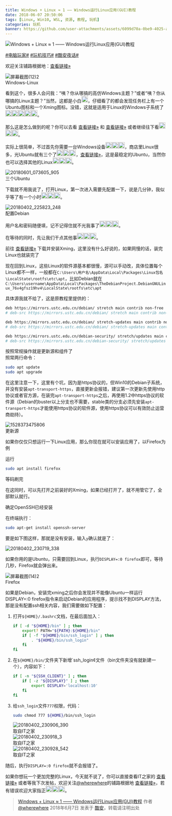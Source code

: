 ```yaml
---
title: Windows + Linux ≈ 1 ―― Windows运行Linux应用(GUI)教程
date: 2018-06-07 20:50:06
tags: [Linux, Win10, WSL, 资源, 教程, 玩机]
categories: 玩机
banner: https://github.com/user-attachments/assets/6099d70a-0be9-4025-ac1d-6e7837fcd0fa
---
```

![Windows + Linux ≈ 1 ―― Windows运行Linux应用(GUI)教程](https://github.com/user-attachments/assets/6099d70a-0be9-4025-ac1d-6e7837fcd0fa)

<style>
  img.emoji {
    height: 20px;
    width: 20px;
    margin-bottom: -4px !important;
    display: unset;
  }
</style>

[#电脑玩家#](https://www.coolapk.com/t/电脑玩家) [#玩机技巧#](https://www.coolapk.com/t/玩机技巧) [#酷安夜话#](https://www.coolapk.com/t/酷安夜话)
 
欢迎关注铺路根据地：[查看链接»](https://www.coolapk.com/dyh/1480)

<img src="https://github.com/user-attachments/assets/92102dcd-529e-483f-bc65-db990f04739f" alt="屏幕截图(12)2" />
<figcaption>Windows-Linux</figcaption>

看到这个，很多人会问我：“咦？你从哪搞的高仿Windows主题？”或者“咦？你从哪搞的Linux主题？”当然，这都是小白<img class="emoji" src="https://cdn.jsdelivr.net/gh/Coolapk-UWP/Coolapk-Lite@master/CoolapkLite/CoolapkLite/Assets/Emoji/(流汗滑稽).png" alt="流汗滑稽" />，仔细看了的都会发现任务栏上有一个Ubuntu图标和一个Xming图标。没错，这就是适用于Linux的Windows子系统了<img class="emoji" src="https://cdn.jsdelivr.net/gh/Coolapk-UWP/Coolapk-Lite@master/CoolapkLite/CoolapkLite/Assets/Emoji/(流汗滑稽).png" alt="流汗滑稽" /><img class="emoji" src="https://cdn.jsdelivr.net/gh/Coolapk-UWP/Coolapk-Lite@master/CoolapkLite/CoolapkLite/Assets/Emoji/(流汗滑稽).png" alt="流汗滑稽" /><img class="emoji" src="https://cdn.jsdelivr.net/gh/Coolapk-UWP/Coolapk-Lite@master/CoolapkLite/CoolapkLite/Assets/Emoji/(流汗滑稽).png" alt="流汗滑稽" /><img class="emoji" src="https://cdn.jsdelivr.net/gh/Coolapk-UWP/Coolapk-Lite@master/CoolapkLite/CoolapkLite/Assets/Emoji/(流汗滑稽).png" alt="流汗滑稽" /><img class="emoji" src="https://cdn.jsdelivr.net/gh/Coolapk-UWP/Coolapk-Lite@master/CoolapkLite/CoolapkLite/Assets/Emoji/(流汗滑稽).png" alt="流汗滑稽" />。

那么这是怎么做到的呢？你可以去看 [查看链接»](https://www.ithome.com/html/win10/217734.htm) 和 [查看链接»](https://www.ithome.com/html/win10/353700.htm) 或者继续往下看<img class="emoji" src="https://cdn.jsdelivr.net/gh/Coolapk-UWP/Coolapk-Lite@master/CoolapkLite/CoolapkLite/Assets/Emoji/(流汗滑稽).png" alt="流汗滑稽" /><img class="emoji" src="https://cdn.jsdelivr.net/gh/Coolapk-UWP/Coolapk-Lite@master/CoolapkLite/CoolapkLite/Assets/Emoji/(流汗滑稽).png" alt="流汗滑稽" /><img class="emoji" src="https://cdn.jsdelivr.net/gh/Coolapk-UWP/Coolapk-Lite@master/CoolapkLite/CoolapkLite/Assets/Emoji/(流汗滑稽).png" alt="流汗滑稽" />。

实际上很简单，不过首先你需要一台Windows设备<img class="emoji" src="https://cdn.jsdelivr.net/gh/Coolapk-UWP/Coolapk-Lite@master/CoolapkLite/CoolapkLite/Assets/Emoji/(流汗滑稽).png" alt="流汗滑稽" /><img class="emoji" src="https://cdn.jsdelivr.net/gh/Coolapk-UWP/Coolapk-Lite@master/CoolapkLite/CoolapkLite/Assets/Emoji/(流汗滑稽).png" alt="流汗滑稽" /><img class="emoji" src="https://cdn.jsdelivr.net/gh/Coolapk-UWP/Coolapk-Lite@master/CoolapkLite/CoolapkLite/Assets/Emoji/(流汗滑稽).png" alt="流汗滑稽" />，商店里Linux很多，光Ubuntu就有三个了<img class="emoji" src="https://cdn.jsdelivr.net/gh/Coolapk-UWP/Coolapk-Lite@master/CoolapkLite/CoolapkLite/Assets/Emoji/(流汗滑稽).png" alt="流汗滑稽" /><img class="emoji" src="https://cdn.jsdelivr.net/gh/Coolapk-UWP/Coolapk-Lite@master/CoolapkLite/CoolapkLite/Assets/Emoji/(流汗滑稽).png" alt="流汗滑稽" /><img class="emoji" src="https://cdn.jsdelivr.net/gh/Coolapk-UWP/Coolapk-Lite@master/CoolapkLite/CoolapkLite/Assets/Emoji/(流汗滑稽).png" alt="流汗滑稽" />，[查看链接»](https://www.microsoft.com/zh-cn/store/p/ubuntu/9nblggh4msv6)，这是最稳定的Ubuntu，当然你也可以选择其他的Linux<img class="emoji" src="https://cdn.jsdelivr.net/gh/Coolapk-UWP/Coolapk-Lite@master/CoolapkLite/CoolapkLite/Assets/Emoji/(流汗滑稽).png" alt="流汗滑稽" /><img class="emoji" src="https://cdn.jsdelivr.net/gh/Coolapk-UWP/Coolapk-Lite@master/CoolapkLite/CoolapkLite/Assets/Emoji/(流汗滑稽).png" alt="流汗滑稽" /><img class="emoji" src="https://cdn.jsdelivr.net/gh/Coolapk-UWP/Coolapk-Lite@master/CoolapkLite/CoolapkLite/Assets/Emoji/(流汗滑稽).png" alt="流汗滑稽" />。

<img src="https://github.com/user-attachments/assets/f8a4985f-abcd-4922-ad54-b73815c115fb" alt="20180601_073605_905" />
<figcaption>三个Ubuntu</figcaption>

下载就不用我说了，打开Linux，第一次进入需要先配置一下，说是几分钟，我似乎等了有一个小时<img class="emoji" src="https://cdn.jsdelivr.net/gh/Coolapk-UWP/Coolapk-Lite@master/CoolapkLite/CoolapkLite/Assets/Emoji/(阴险).png" alt="阴险" /><img class="emoji" src="https://cdn.jsdelivr.net/gh/Coolapk-UWP/Coolapk-Lite@master/CoolapkLite/CoolapkLite/Assets/Emoji/(阴险).png" alt="阴险" /><img class="emoji" src="https://cdn.jsdelivr.net/gh/Coolapk-UWP/Coolapk-Lite@master/CoolapkLite/CoolapkLite/Assets/Emoji/(阴险).png" alt="阴险" />。<!--more-->

<img src="https://github.com/user-attachments/assets/4f84d3e1-b54e-438a-a363-645b03ff91f9" alt="20180402_225823_248" />
<figcaption>配置Debian</figcaption>

用户名和密码随便填，记不记得住就不光我事了<img class="emoji" src="https://cdn.jsdelivr.net/gh/Coolapk-UWP/Coolapk-Lite@master/CoolapkLite/CoolapkLite/Assets/Emoji/(流汗滑稽).png" alt="流汗滑稽" /><img class="emoji" src="https://cdn.jsdelivr.net/gh/Coolapk-UWP/Coolapk-Lite@master/CoolapkLite/CoolapkLite/Assets/Emoji/(流汗滑稽).png" alt="流汗滑稽" /><img class="emoji" src="https://cdn.jsdelivr.net/gh/Coolapk-UWP/Coolapk-Lite@master/CoolapkLite/CoolapkLite/Assets/Emoji/(流汗滑稽).png" alt="流汗滑稽" />。

在等待的同时，先让我们干点其他事<img class="emoji" src="https://cdn.jsdelivr.net/gh/Coolapk-UWP/Coolapk-Lite@master/CoolapkLite/CoolapkLite/Assets/Emoji/(流汗滑稽).png" alt="流汗滑稽" /><img class="emoji" src="https://cdn.jsdelivr.net/gh/Coolapk-UWP/Coolapk-Lite@master/CoolapkLite/CoolapkLite/Assets/Emoji/(流汗滑稽).png" alt="流汗滑稽" /><img class="emoji" src="https://cdn.jsdelivr.net/gh/Coolapk-UWP/Coolapk-Lite@master/CoolapkLite/CoolapkLite/Assets/Emoji/(流汗滑稽).png" alt="流汗滑稽" />。

前往 [查看链接»](https://xming.en.softonic.com/?ex=REG-60.2) 下载并安装Xming，这里没有什么好说的，如果网慢的话，装完Linux也就装完了

现在回到Linux，这些Linux的软件源基本都很慢，源可以手动改，具体位置每个Linux都不一样，一般都在`C:\Users\用户名\AppData\Local\Packages\Linux包名\LocalState\rootfs\etc\apt`，比如Debian就在`C:\Users\username\AppData\Local\Packages\TheDebianProject.DebianGNULinux_76v4gfsz19hv4\LocalState\rootfs\etc\apt`

具体源我就不给了，这是原教程里提供的：

```sh
deb https://mirrors.ustc.edu.cn/debian/ stretch main contrib non-free
# deb-src https://mirrors.ustc.edu.cn/debian/ stretch main contrib non-free

deb https://mirrors.ustc.edu.cn/debian/ stretch-updates main contrib non-free
# deb-src https://mirrors.ustc.edu.cn/debian/ stretch-updates main contrib non-free

deb https://mirrors.ustc.edu.cn/debian-security/ stretch/updates main contrib non-free
# deb-src https://mirrors.ustc.edu.cn/debian-security/ stretch/updates main contrib non-free
```

按照常规操作就是更新源和组件了  
照常两行命令：

```sh
sudo apt update
sudo apt upgrade
```

在这里注意一下，这里有个坑，因为是https协议的，但Win10的Debian子系统，并没有安装`apt-transport-https`，直接更新会报错，建议第一次更新先使用http协议或者官方源，在装完`apt-transport-https`之后，再使用1.2中https协议的软件源（Debian的buster以上分支也不需要，stable类的分支必须先安装`apt-transport-https`才能使用https协议的软件源，使用https协议可以有效防止运营商劫持）。

<img src="https://github.com/user-attachments/assets/1dce677d-1b10-4512-9ed3-5c7b752f5f57" alt="1528373475806" />
<figcaption>更新源</figcaption>

如果你仅仅只想运行一下Linux应用，那么你现在就可以安装应用了，以Firefox为例

运行

```sh
sudo apt install firefox
```

等码刷完

在这同时，可以先打开之前装好的Xming，如果已经打开了，就不用管它了，全部默认就行。

确定OpenSSH已经安装

在终端执行：

```sh
sudo apt-get install openssh-server
```

要是如下图这样，那就是没有安装，输入`y`确认就是了：

![20180402_230719_338](https://github.com/user-attachments/assets/1d3a180f-0718-4126-b098-6736baf8ae61)

如果你用的是Ubuntu，只需要回到Linux，执行`DISPLAY=:0 firefox`即可，等待几秒，Firefox就会弹出来。

<img src="https://github.com/user-attachments/assets/692030dd-fa7e-4d69-a1fc-dfea25b6919b" alt="屏幕截图(14)2" />
<figcaption>Firefox</figcaption>

如果是Debian，安装完xming之后你会发现并不能像Ubuntu一样运行DISPLAY=:0 firefox指令来启动Debian的应用程序，提示找不到DISPLAY方法，那是没有配置ssh相关内容，我们需要做如下配置：

1. 打开`${HOME}/.bashrc`文档，在最后面加入：

   ```sh
   if [ -d "${HOME}/bin" ] ; then
       export? PATH="${PATH}:${HOME}/bin"
       if [ -f "${HOME}/bin/ssh_login" ] ; then
           . "${HOME}/bin/ssh_login"
       fi
   fi
   ```

2. 在`${HOME}/bin/`文件夹下新增`ssh_login¢文件（bin文件夹没有就新建一个），内容如下：

   ```sh
   if [ -n "${SSH_CLIENT}" ] ; then
       if [ -z "${DISPLAY}" ] ; then
           export DISPLAY='localhost:10'
       fi
   fi
   ```

3. 给`ssh_login`文件`777`权限，代码：

   ```sh
   sudo chmod 777 ${HOME}/bin/ssh_login
   ```

   <img src="https://github.com/user-attachments/assets/f6990683-6285-495e-8d71-e5a188cd780c" alt="20180402_230906_390" />
   <figcaption>取自IT之家</figcaption>

   <img src="https://github.com/user-attachments/assets/78011ddb-8bc2-4b4c-ae76-a33d6ce7c0a0" alt="20180402_230918_3" />
   <figcaption>取自IT之家</figcaption>

   <img src="https://github.com/user-attachments/assets/df527c33-bd49-4f97-93f6-509a7608d050" alt="20180402_230928_542" />
   <figcaption>取自IT之家</figcaption>

随后，执行`DISPLAY=:0 firefox`就不会报错了。

如果你想玩一个更加完整的Linux，今天就不说了，你可以直接查看IT之家的 [查看链接»](https://www.ithome.com/html/win10/353700.htm) 或者等我下次发帖，欢迎关注[@wherewhere](https://www.coolapk.com/u/wherewhere)的铺路根据地 [查看链接»](https://www.coolapk.com/dyh/1480)，若有错误欢迎大家指正<img class="emoji" src="https://cdn.jsdelivr.net/gh/Coolapk-UWP/Coolapk-Lite@master/CoolapkLite/CoolapkLite/Assets/Emoji/(流汗滑稽).png" alt="流汗滑稽" /><img class="emoji" src="https://cdn.jsdelivr.net/gh/Coolapk-UWP/Coolapk-Lite@master/CoolapkLite/CoolapkLite/Assets/Emoji/(流汗滑稽).png" alt="流汗滑稽" /><img class="emoji" src="https://cdn.jsdelivr.net/gh/Coolapk-UWP/Coolapk-Lite@master/CoolapkLite/CoolapkLite/Assets/Emoji/(流汗滑稽).png" alt="流汗滑稽" />。

> [Windows + Linux ≈ 1 ―― Windows运行Linux应用(GUI)教程](https://www.coolapk.com/feed/6811907?shareKey=NDlhYWZkYzgyOTEwNjY2MGEyZjg) 作者 [@wherewhere](https://www.coolapk.com/u/wherewhere) 2018年6月7日 发表于 [酷安](https://www.coolapk.com "Coolapk")，转载请注明出处
